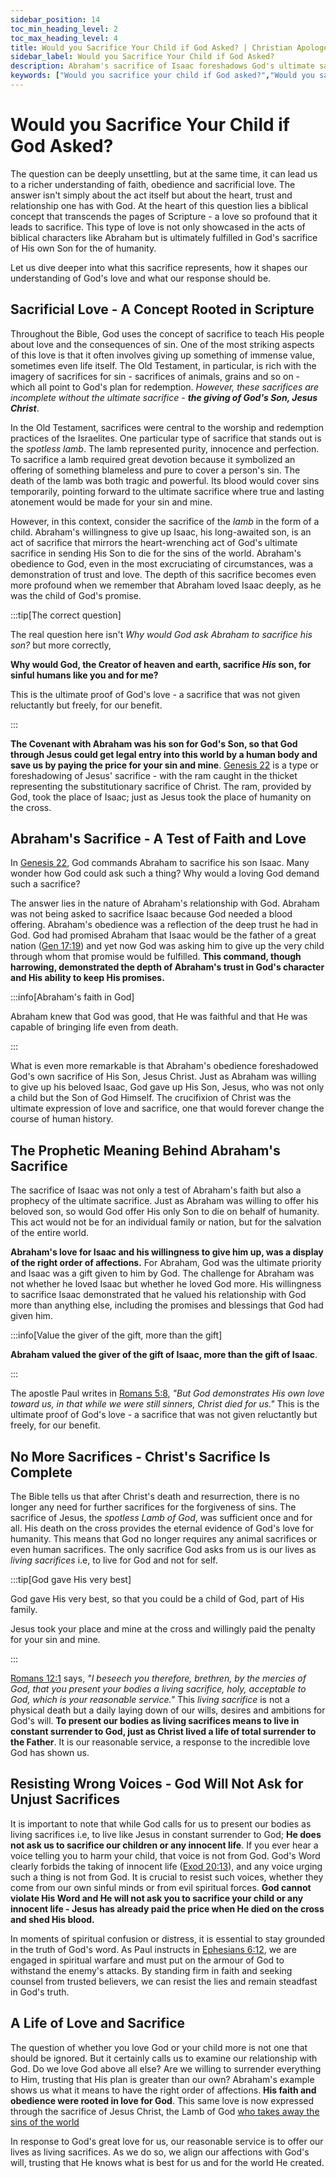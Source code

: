 ```yaml
---
sidebar_position: 14
toc_min_heading_level: 2
toc_max_heading_level: 4
title: Would you Sacrifice Your Child if God Asked? | Christian Apologetics
sidebar_label: Would you Sacrifice Your Child if God Asked?
description: Abraham's sacrifice of Isaac foreshadows God's ultimate sacrifice of Jesus for you and me. Both exemplify sacrificial love and obedient faith in God's plan. Our response is to live as living sacrifices.
keywords: ["Would you sacrifice your child if God asked?","Would you sacrifice your child if God asked you?","Abraham's Sacrifice","Biblical Sacrifice","God's Love","Jesus Christ's Sacrifice","Sacrificial Love","Faith and Obedience","Old Testament Sacrifices","New Testament Teachings","Trust in God","Voice of God vs. Evil Voices","Human Redemption","Innocent Sacrifice"]
---
```


# Would you Sacrifice Your Child if God Asked?

The question can be deeply unsettling, but at the same time, it can lead us to a richer understanding of faith,
obedience and sacrificial love. The answer isn't simply about the act itself but about the heart, trust and
relationship one has with God. At the heart of this question lies a biblical concept that transcends the pages
of Scripture - a love so profound that it leads to sacrifice. This type of love is not only showcased in the acts
of biblical characters like Abraham but is ultimately fulfilled in God's sacrifice of His own Son for the 
of humanity.

Let us dive deeper into what this sacrifice represents, how it shapes our understanding of God's love and what our
response should be.

## Sacrificial Love - A Concept Rooted in Scripture

Throughout the Bible, God uses the concept of sacrifice to teach His people about love and the consequences of sin.
One of the most striking aspects of this love is that it often involves giving up something of immense value, sometimes
even life itself. The Old Testament, in particular, is rich with the imagery of sacrifices for sin - sacrifices of
animals, grains and so on - which all point to God's plan for redemption. *However, these sacrifices are incomplete
without the ultimate sacrifice* - ***the giving of God's Son, Jesus Christ***.

In the Old Testament, sacrifices were central to the worship and redemption practices of the Israelites. One
particular type of sacrifice that stands out is the *spotless lamb*. The lamb represented purity, innocence and
perfection. To sacrifice a lamb required great devotion because it symbolized an offering of something blameless
and pure to cover a person's sin. The death of the lamb was both tragic and powerful. Its blood would cover
sins temporarily, pointing forward to the ultimate sacrifice where true and lasting atonement would be made for
your sin and mine.

However, in this context, consider the sacrifice of the *lamb* in the form of a child. Abraham's willingness to
give up Isaac, his long-awaited son, is an act of sacrifice that mirrors the heart-wrenching act of God's ultimate
sacrifice in sending His Son to die for the sins of the world. Abraham's obedience to God, even in the most
excruciating of circumstances, was a demonstration of trust and love. The depth of this sacrifice becomes
even more profound when we remember that Abraham loved Isaac deeply, as he was the child of God's promise. 

:::tip[The correct question]

The real question here isn't *Why would God ask Abraham to sacrifice his son?* but more correctly,

**Why would God, the Creator of heaven and earth, sacrifice *His* son, for sinful humans like you and for me?**

This is the ultimate proof of God's love - a sacrifice that was not given reluctantly but freely, for our benefit.

:::

**The Covenant with Abraham was his son for God's Son, so that God through Jesus could get legal entry into
this world by a human body and save us by paying the price for your sin and mine**.
[Genesis 22](https://www.biblegateway.com/passage/?search=gen%2022&version=NKJV) is a type or foreshadowing of
Jesus' sacrifice - with the ram caught in the thicket representing the substitutionary sacrifice of Christ.
The ram, provided by God, took the place of Isaac; just as Jesus took the place of humanity on the cross. 

## Abraham's Sacrifice - A Test of Faith and Love

In [Genesis 22](https://www.biblegateway.com/passage/?search=Genesis%2022&version=NKJV), God commands Abraham
to sacrifice his son Isaac. Many wonder how God could ask such a thing? Why would a loving God demand such
a sacrifice?

The answer lies in the nature of Abraham's relationship with God. Abraham was not being asked to sacrifice Isaac
because God needed a blood offering. Abraham's obedience was a reflection of the deep trust he had in God. God
had promised Abraham that Isaac would be the father of a great nation
([Gen 17:19](https://www.biblegateway.com/passage/?search=Gen%2017%3A19&version=NKJV)) and yet now God was
asking him to give up the very child through whom that promise would be fulfilled. **This command, though harrowing,
demonstrated the depth of Abraham's trust in God's character and His ability to keep His promises.** 

:::info[Abraham's faith in God]

Abraham knew that God was good, that He was faithful and that He was capable of bringing life even from death.

:::

What is even more remarkable is that Abraham's obedience foreshadowed God's own sacrifice of His Son, Jesus Christ.
Just as Abraham was willing to give up his beloved Isaac, God gave up His Son, Jesus, who was not only a child but
the Son of God Himself. The crucifixion of Christ was the ultimate expression of love and sacrifice, one that would
forever change the course of human history.

## The Prophetic Meaning Behind Abraham's Sacrifice

The sacrifice of Isaac was not only a test of Abraham's faith but also a prophecy of the ultimate sacrifice.
Just as Abraham was willing to offer his beloved son, so would God offer His only Son to die on behalf of humanity.
This act would not be for an individual family or nation, but for the salvation of the entire world.

**Abraham's love for Isaac and his willingness to give him up, was a display of the right order of affections.**
For Abraham, God was the ultimate priority and Isaac was a gift given to him by God. The challenge for Abraham
was not whether he loved Isaac but whether he loved God more. His willingness to sacrifice Isaac demonstrated
that he valued his relationship with God more than anything else, including the promises and blessings that God
had given him. 

:::info[Value the giver of the gift, more than the gift]

**Abraham valued the giver of the gift of Isaac, more than the gift of Isaac**.

:::

The apostle Paul writes in [Romans 5:8](https://www.biblegateway.com/passage/?search=rom%205%3A8&version=NKJV),
*"But God demonstrates His own love toward us, in that while we were still sinners, Christ died for us."*
This is the ultimate proof of God's love - a sacrifice that was not given reluctantly but freely, for our benefit.

## No More Sacrifices - Christ's Sacrifice Is Complete

The Bible tells us that after Christ's death and resurrection, there is no longer any need for further sacrifices
for the forgiveness of sins. The sacrifice of Jesus, the *spotless Lamb of God*, was sufficient once and for all.
His death on the cross provides the eternal evidence of God's love for humanity. This means that God no longer
requires any animal sacrifices or even human sacrifices. The only sacrifice God asks from us is our lives as
*living sacrifices* i.e, to live for God and not for self.

:::tip[God gave His very best]

God gave His very best, so that you could be a child of God, part of His family.

Jesus took your place and mine at the cross and willingly paid the penalty for your sin and mine.

:::

[Romans 12:1](https://www.biblegateway.com/passage/?search=rom%2012%3A1&version=NKJV) says, *"I beseech you therefore,
brethren, by the mercies of God, that you present your bodies a living sacrifice, holy, acceptable to God, which is
your reasonable service."* This *living sacrifice* is not a physical death but a daily laying down of our wills, desires
and ambitions for God's will. **To present our bodies as living sacrifices means to live in constant surrender to God,
just as Christ lived a life of total surrender to the Father**. It is our reasonable service, a response to the incredible
love God has shown us.

## Resisting Wrong Voices - God Will Not Ask for Unjust Sacrifices

It is important to note that while God calls for us to present our bodies as living sacrifices i.e, to live like Jesus 
in constant surrender to God; **He does not ask us to sacrifice our children or any innocent life**. If you
ever hear a voice telling you to harm your child, that voice is not from God. God's Word clearly
forbids the taking of innocent life ([Exod 20:13](https://www.biblegateway.com/passage/?search=Exo%2020%3A13&version=NKJV)),
and any voice urging such a thing is not from God. It is crucial to resist such voices, whether they come from our own
sinful minds or from evil spiritual forces. **God cannot violate His Word and He will not ask you to sacrifice your child
or any innocent life - Jesus has already paid the price when He died on the cross and shed His blood.**

In moments of spiritual confusion or distress, it is essential to stay grounded in the truth of God's word. As Paul
instructs in [Ephesians 6:12](https://www.biblegateway.com/passage/?search=Ephesians%206%3A12&version=NKJV), we are
engaged in spiritual warfare and must put on the armour of God to withstand the enemy's attacks. By standing firm in
faith and seeking counsel from trusted believers, we can resist the lies and remain steadfast in God's truth.

## A Life of Love and Sacrifice

The question of whether you love God or your child more is not one that should be ignored. But it certainly calls us to
examine our relationship with God. Do we love God above all else? Are we willing to surrender everything to Him,
trusting that His plan is greater than our own? Abraham's example shows us what it means to have the right order
of affections. **His faith and obedience were rooted in love for God**. This same love is now expressed through the
sacrifice of Jesus Christ, the Lamb of God [who takes away the sins of the world](../../jesus/because-he-lives/salvation-and-redemption.md)

In response to God's great love for us, our reasonable service is to offer our lives as living sacrifices. As we do so,
we align our affections with God's will, trusting that He knows what is best for us and for the world He created.
